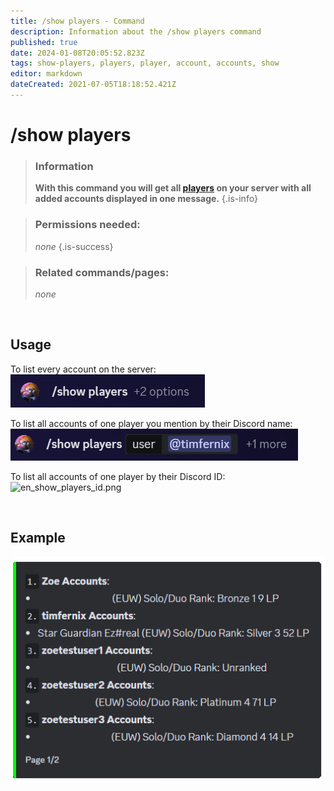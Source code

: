 ```yaml
---
title: /show players - Command
description: Information about the /show players command
published: true
date: 2024-01-08T20:05:52.823Z
tags: show-players, players, player, account, accounts, show
editor: markdown
dateCreated: 2021-07-05T18:18:52.421Z
---
```


# /show players

>### Information
>**With this command you will get all [players](/en/terms/player) on your server with all added accounts displayed in one message.**
>{.is-info}

>### Permissions needed:
>*none*
>{.is-success}

>### Related commands/pages:
>*none*

<br>

## Usage
To list every account on the server:
![](/en_/en_show_players_all.png)
<br>

To list all accounts of one player you mention by their Discord name:
![en_show_players_user.png](/en_/en_show_players_user.png)
<br>

To list all accounts of one player by their Discord ID:
![en_show_players_id.png](/en_/en_show_players_id.png)

<br>

## Example
![en_show_players_list.png](/en_/en_show_players_list.png)